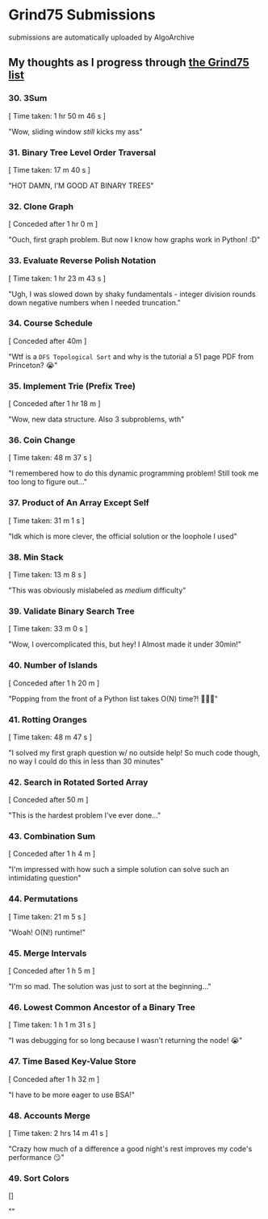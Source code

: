 # Grind75 Submissions
submissions are automatically uploaded by AlgoArchive

## My thoughts as I progress through [the Grind75 list](https://www.techinterviewhandbook.org/grind75/?weeks=4&hours=16&grouping=none)

### 30. 3Sum
[ Time taken: 1 hr 50 m 46 s ]

"Wow, sliding window *still* kicks my ass"

### 31. Binary Tree Level Order Traversal
[ Time taken: 17 m 40 s ]

"HOT DAMN, I'M GOOD AT BINARY TREES"

### 32. Clone Graph
[ Conceded after 1 hr 0 m ]

"Ouch, first graph problem. But now I know how graphs work in Python! :D"

### 33. Evaluate Reverse Polish Notation
[ Time taken: 1 hr 23 m 43 s ]

"Ugh, I was slowed down by shaky fundamentals - integer division rounds down negative numbers when I needed truncation."

### 34. Course Schedule
[ Conceded after 40m ]

"Wtf is a `DFS Topological Sort` and why is the tutorial a 51 page PDF from Princeton? 😭"

### 35. Implement Trie (Prefix Tree)
[ Conceded after 1 hr 18 m ]

"Wow, new data structure. Also 3 subproblems, wth"

### 36. Coin Change
[ Time taken: 48 m 37 s ]

"I remembered how to do this dynamic programming problem! Still took me too long to figure out..."

### 37. Product of An Array Except Self
[ Time taken: 31 m 1 s ]

"Idk which is more clever, the official solution or the loophole I used"

### 38. Min Stack
[ Time taken: 13 m 8 s ]

"This was obviously mislabeled as *medium* difficulty"

### 39. Validate Binary Search Tree
[ Time taken: 33 m 0 s ]

"Wow, I overcomplicated this, but hey! I Almost made it under 30min!"

### 40. Number of Islands
[ Conceded after 1 h 20 m ]

"Popping from the front of a Python list takes O(N) time?! 🤯🤦‍♂️"

### 41. Rotting Oranges
[ Time taken: 48 m 47 s ]

"I solved my first graph question w/ no outside help! So much code though, no way I could do this in less than 30 minutes"

### 42. Search in Rotated Sorted Array
[ Conceded after 50 m ]

"This is the hardest problem I've ever done..."

### 43. Combination Sum
[ Conceded after 1 h 4 m ]

"I'm impressed with how such a simple solution can solve such an intimidating question"

### 44. Permutations
[ Time taken: 21 m 5 s ]

"Woah! O(N!) runtime!"

### 45. Merge Intervals
[ Conceded after 1 h 5 m ]

"I'm so mad. The solution was just to sort at the beginning..."

### 46. Lowest Common Ancestor of a Binary Tree
[ Time taken: 1 h 1 m 31 s ]

"I was debugging for so long because I wasn't returning the node! 😭"

### 47. Time Based Key-Value Store
[ Conceded after 1 h 32 m ]

"I have to be more eager to use BSA!"

### 48. Accounts Merge
[ Time taken: 2 hrs 14 m 41 s ]

"Crazy how much of a difference a good night's rest improves my code's performance 😏"

### 49. Sort Colors
[]

""
